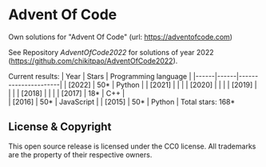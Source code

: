 Advent Of Code
===

Own solutions for "Advent Of Code" (url: https://adventofcode.com)

See Repository *AdventOfCode2022* for solutions of year 2022 (https://github.com/chikitpao/AdventOfCode2022).

Current results:
| Year | Stars | Programming language |
|------|------|----------------------|
| \[2022\] | 50\* | Python |
| \[2021\] |  |  |
| \[2020\] |  |  |
| \[2019\] |  |  |
| \[2018\] |  |  |
| \[2017\] | 18\* | C++ |  
| \[2016\] | 50\* | JavaScript |
| \[2015\] | 50\* | Python |
Total stars: 168\*

License & Copyright
-------------------
This open source release is licensed under the CC0 license. All trademarks are the property of their respective owners.
